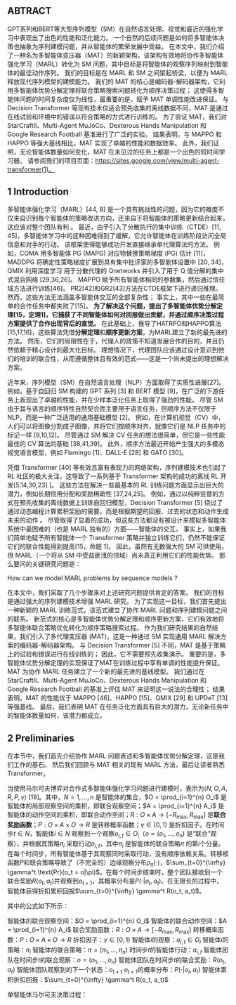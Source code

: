#

## ABTRACT

GPT系列和BERT等大型序列模型（SM）在自然语言处理、视觉和最近的强化学习中表现出了出色的性能和泛化能力。 一个自然的后续问题是如何将多智能体决策也抽象为序列建模问题，并从智能体的繁荣发展中受益。 在本文中，我们介绍了一种名为多智能体变压器（MAT）的新颖架构，该架构有效地将协作多智能体强化学习（MARL）转化为 SM 问题，其中目标是将智能体的观察序列映射到智能体的最佳动作序列。 我们的目标是在 MARL 和 SM 之间架起桥梁，以便为 MARL 释放现代序列模型的建模能力。 我们的 MAT 的核心是编码器-解码器架构，它利用多智能体优势分解定理将联合策略搜索问题转化为顺序决策过程； 这使得多智能体问题的时间复杂度仅为线性，最重要的是，赋予 MAT 单调性能改进保证。 与 Decision Transformer 等现有技术仅适合预先收集的离线数据不同，MAT 是通过在线试验和环境中的错误以符合策略的方式进行训练的。 为了验证 MAT，我们对 StarCraftII、Multi-Agent MuJoCo、Dexterous Hands Manipulation 和 Google Research Football 基准进行了广泛的实验。 结果表明，与 MAPPO 和 HAPPO 等强大基线相比，MAT 实现了卓越的性能和数据效率。 此外，我们证明，无论智能体数量如何变化，MAT 在未见过的任务上都是一个出色的短时间学习器。 请参阅我们的项目页面：https://sites.google.com/view/multi-agent-transformer(1)。

## 1 Introduction


多智能体强化学习（MARL）[44, 8] 是一个具有挑战性的问题，因为它的难度不仅来自识别每个智能体的策略改进方向，还来自于将智能体的策略更新结合起来，这应该对整个团队有利 。 最近，由于引入了分散执行的集中训练（CTDE）[11, 45]，多智能体学习中的这种困难得到了缓解，它允许智能体在训练阶段访问全局信息和对手的行动。 该框架使得能够成功开发直接继承单代理算法的方法。 例如，COMA 用多智能体 PG (MAPG) 对应物替换策略梯度 (PG) 估计 [11]，MADDPG 将确定性策略梯度扩展到具有集中批评家的多智能体设置中 [20, 34]，QMIX 利用深度学习 用于分散代理的 Qnetworks 并引入了用于 Q 值分解的集中式混合网络 [29,36,26]。 MAPPO 赋予所有智能体相同的参数集，然后通过信任域方法进行训练[46]。 PR2[42]和GR2[43]方法在CTDE框架下进行递归推理。 然而，这些方法无法涵盖多智能体交互的全部复杂性； 事实上，其中一些在最简单的合作任务中都失败了[15]。 **为了解决这个问题，提出了多智能体优势分解定理[15，定理1]，它捕获了不同智能体如何对回报做出贡献，并通过顺序决策过程方案提供了合作出现背后的直觉。** 在此基础上，推导了HATRPO和HAPPO算法[15,17,16]，这些算法凭借**分解定理**和**顺序更新方案**，为MARL建立了新的最先进的方法。 然而，它们的局限性在于，代理人的政策不知道发展合作的目的，并且仍然依赖于精心设计的最大化目标。 理想情况下，代理团队应该通过设计意识到他们的培训的联合性，从而遵循整体且有效的范式——这是一个尚未提出的理想解决方案。

近年来，序列模型（SM）在自然语言处理（NLP）方面取得了实质性进展[27]。 例如，基于自回归 SM 构建的 GPT 系列 [3] 和 BERT 模型 [9]，在广泛的下游任务上表现出了卓越的性能，并在少样本泛化任务上取得了强劲的性能。 尽管 SM 由于其与语言的顺序特性自然契合而主要用于语言任务，但顺序方法不仅限于 NLP，而是一种广泛适用的通用基础模型 [2]。 例如，在计算机视觉（CV）中，人们可以将图像分割成子图像，并将它们按顺序对齐，就像它们是 NLP 任务中的标记一样 [9,10,12]。 尽管通过 SM 解决 CV 任务的想法很简单，但它是一些性能最佳的 CV 算法的基础 [38,41,39]。 此外，顺序方法最近开始产生强大的多模态视觉语言模型，例如 Flamingo [1]、DALL-E [28] 和 GATO [30]。

凭借 Transformer [40] 等有效且富有表现力的网络架构，序列建模技术也引起了 RL 社区的极大关注，这导致了一系列基于 Transformer 架构的成功的离线 RL 开发[5,14,30,23] ]。 这些方法在解决一些最基本的 RL 训练问题方面显示出巨大的潜力，例如长期信用分配和奖励稀疏性 [37,24,25]。 例如，通过以纯粹监督的方式在预先收集的离线数据上训练自回归模型，Decision Transformer [5] 绕过了通过动态编程计算累积奖励的需要，而是根据期望的回报、过去的状态和动作生成未来的动作 。 尽管取得了显着的成功，但这些方法都没有被设计来模拟多智能体系统中最困难的（也是 MARL 独有的）方面——智能体的交互。 事实上，如果我们简单地赋予所有智能体一个 Transformer 策略并独立训练它们，仍然不能保证它们的联合性能得到提高[15，命题 1]。 因此，虽然有无数强大的 SM 可供使用，但 MARL（一个将从 SM 中受益匪浅的领域）尚未真正利用它们的性能优势。 那么要问的关键研究问题是：

How can we model MARL problems by sequence models ?

在本文中，我们采取了几个步骤来对上述研究问题提供肯定的答案。 我们的目标是通过强大的序列建模技术增强 MARL 研究。 为了实现这一目标，我们首先提出一种新颖的 MARL 训练范式，该范式建立了协作 MARL 问题和序列建模问题之间的联系。 新范式的核心是多智能体优势分解定理和顺序更新方案，它们有效地将多智能体联合策略优化转化为顺序策略搜索过程。 作为我们研究结果的自然结果，我们引入了多代理变压器 (MAT)，这是一种通过 SM 实现通用 MARL 解决方案的编码器-解码器架构。 与 Decision Transformer [5] 不同，MAT 是基于策略上的试验和错误进行在线训练的； 因此，它不需要预先收集演示。 重要的是，多智能体优势分解定理的实现保证了MAT在训练过程中享有单调的性能提升保证。 MAT 为协作 MARL 任务建立了一个新的最先进的基线模型。 我们通过在 StarCraftII、Multi-Agent MuJoCo、Dexterous Hands Manipulation 和 Google Research Football 的基准上评估 MAT 来证明这一说法的合理性； 结果表明，MAT 的性能优于 MAPPO [46]、HAPPO [15]、QMIX [29] 和 UPDeT [13] 等强基线。 最后，我们表明 MAT 在任务泛化方面具有巨大的潜力，无论新任务中的智能体数量如何，该潜力都成立。

## 2 Preliminaries

在本节中，我们首先介绍协作 MARL 问题表述和多智能体优势分解定理，这是我们工作的基石。 然后我们回顾与 MAT 相关的现有 MARL 方法，最后让读者熟悉 Transformer。


当使用马尔可夫博弈对合作式多智能体强化学习问题进行建模时，表示为$\langle N, O, A, R, P, \gamma \rangle$ [19]。其中，$N = {1, \ldots , n}$ 是智能体的集合，$O = \prod_{i=1}^{n} O_i$ 是智能体的局部观察空间的乘积，即联合观察空间；$A = \prod_{i=1}^{n} A_i$ 是智能体的动作空间的乘积，即联合动作空间；$R : O \times A \rightarrow [-R_{\text{max}}, R_{\text{max}}]$ 是**联合奖励函数**；$P : O \times A \times O \rightarrow R$ 是转移概率函数；$\gamma \in [0, 1)$ 是折扣因子。在时间步$t \in N$，智能体$i \in N$ 观察到一个观察$o_{i,t} \in O_i$（$o = (o_1, \ldots , o_n)$ 是“联合”观察），并根据其策略$\pi_i$ 采取行动$a_{i,t}$，其中$\pi_i$ 是智能体的联合策略$\pi$ 的第$i$个分量。在每个时间步，所有智能体基于其观察同时采取行动，没有顺序依赖关系。转移核函数$P$和联合策略导致了（不完全的）边缘观察分布$\rho_\pi(\cdot)$，$\sum_{t=0}^{\infty} \gamma^t \text{Pr}(o_t = o|\pi)$。在每个时间步结束时，整个团队接收到一个联合奖励$R(o_t, a_t)$并观察到$o_{t+1}$，其概率分布是$P(\cdot|o_t, a_t)$。在无限长的过程中，智能体获得折扣累积回报$\sum_{t=0}^{\infty} \gamma^t R(o_t, a_t)$。

其中的公式如下所示：

智能体的联合观察空间：$O = \prod_{i=1}^{n} O_i$
智能体的联合动作空间：$A = \prod_{i=1}^{n} A_i$
联合奖励函数：$R : O \times A \rightarrow [-R_{\text{max}}, R_{\text{max}}]$
转移概率函数：$P : O \times A \times O \rightarrow R$
折扣因子：$\gamma \in [0, 1)$
智能体$i$的观察：$o_{i,t} \in O_i$
智能体$i$的策略：$\pi_i$
智能体的联合策略：$\pi = (\pi_1, \ldots , \pi_n)$
时间步$t$的智能体行动：$a_{i,t}$
智能体团队在时间步$t$的联合观察：$o = (o_1, \ldots , o_n)$
智能体团队在时间步$t$的联合奖励：$R(o_t, a_t)$
智能体团队观察到的下一个状态：$o_{t+1}$
$o_{t+1}$的概率分布：$P(\cdot|o_t, a_t)$
智能体累积折扣回报：$\sum_{t=0}^{\infty} \gamma^t R(o_t, a_t)$



单智能体马尔可夫决策过程：

